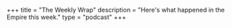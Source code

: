+++
title = "The Weekly Wrap"
description = "Here's what happened in the Empire this week."
type = "podcast"
+++

